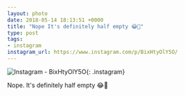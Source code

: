 ```yaml
---
layout: photo
date: 2018-05-14 18:13:51 +0000
title: "Nope It's definitely half empty 😂🤣"
type: post
tags:
- instagram
instagram_url: https://www.instagram.com/p/BixHtyOlY5O/
---
```


![Instagram - BixHtyOlY5O](https://colinseymour.co.uk/img/BixHtyOlY5O.jpg){: .instagram}

Nope. It's definitely half empty 😂🤣
